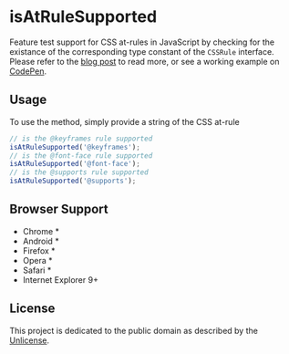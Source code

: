 # isAtRuleSupported

Feature test support for CSS at-rules in JavaScript by checking for the existance of the corresponding type constant of the `CSSRule` interface. Please refer to the [blog post](http://www.ryanmorr.com/feature-testing-css-at-rules/) to read more, or see a working example on [CodePen](http://codepen.io/ryanmorr/pen/XJMYOG).

## Usage

To use the method, simply provide a string of the CSS at-rule

```javascript
// is the @keyframes rule supported
isAtRuleSupported('@keyframes');
// is the @font-face rule supported
isAtRuleSupported('@font-face');
// is the @supports rule supported
isAtRuleSupported('@supports');
```

## Browser Support

* Chrome *
* Android *
* Firefox *
* Opera *
* Safari *
* Internet Explorer 9+

## License

This project is dedicated to the public domain as described by the [Unlicense](http://unlicense.org/).
